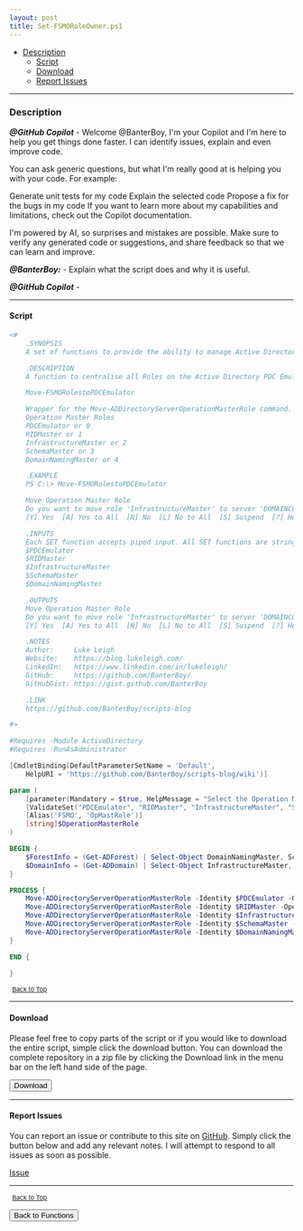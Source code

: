 ```yaml
---
layout: post
title: Set-FSMORoleOwner.ps1
---
```


- [Description](#description)
  - [Script](#script)
  - [Download](#download)
  - [Report Issues](#report-issues)

---

### Description

**_@GitHub Copilot_** - Welcome @BanterBoy, I'm your Copilot and I'm here to help you get things done faster. I can identify issues, explain and even improve code.

You can ask generic questions, but what I'm really good at is helping you with your code. For example:

Generate unit tests for my code
Explain the selected code
Propose a fix for the bugs in my code
If you want to learn more about my capabilities and limitations, check out the Copilot documentation.

I'm powered by AI, so surprises and mistakes are possible. Make sure to verify any generated code or suggestions, and share feedback so that we can learn and improve.

**_@BanterBoy:_** - Explain what the script does and why it is useful.

**_@GitHub Copilot_** -

---

#### Script

```powershell
<#
    .SYNOPSIS
    A set of functions to provide the ability to manage Active Directory FSMO Roles.

    .DESCRIPTION
    A function to centralise all Roles on the Active Directory PDC Emulator.

    Move-FSMORolestoPDCEmulator

    Wrapper for the Move-ADDirectoryServerOperationMasterRole command.
    Operation Master Roles
    PDCEmulator or 0
    RIDMaster or 1
    InfrastructureMaster or 2
    SchemaMaster or 3
    DomainNamingMaster or 4

    .EXAMPLE
    PS C:\> Move-FSMORolestoPDCEmulator

    Move Operation Master Role
    Do you want to move role 'InfrastructureMaster' to server 'DOMAINCONTROLLERNAME.example.com' ?
    [Y] Yes  [A] Yes to All  [N] No  [L] No to All  [S] Suspend  [?] Help (default is "Y"): Y

    .INPUTS
    Each SET function accepts piped input. All SET functions are strings.
    $PDCEmulator
    $RIDMaster
    $InfrastructureMaster
    $SchemaMaster
    $DomainNamingMaster

    .OUTPUTS
    Move Operation Master Role
    Do you want to move role 'InfrastructureMaster' to server 'DOMAINCONTROLLERNAME.example.com' ?
    [Y] Yes  [A] Yes to All  [N] No  [L] No to All  [S] Suspend  [?] Help (default is "Y"):

    .NOTES
    Author:     Luke Leigh
    Website:    https://blog.lukeleigh.com/
    LinkedIn:   https://www.linkedin.com/in/lukeleigh/
    GitHub:     https://github.com/BanterBoy/
    GitHubGist: https://gist.github.com/BanterBoy

    .LINK
    https://github.com/BanterBoy/scripts-blog

#>

#Requires -Module ActiveDirectory
#Requires -RunAsAdministrator

[CmdletBinding(DefaultParameterSetName = 'Default',
    HelpURI = 'https://github.com/BanterBoy/scripts-blog/wiki')]

param (
    [parameter(Mandatory = $true, HelpMessage = "Select the Operation Master Role that you want to move.")]
    [ValidateSet("PDCEmulator", "RIDMaster", "InfrastructureMaster", "SchemaMaster", "DomainNamingMaster")]
    [Alias('FSMO', 'OpMastRole')]
    [string]$OperationMasterRole
)

BEGIN {
    $ForestInfo = (Get-ADForest) | Select-Object DomainNamingMaster, SchemaMaster
    $DomainInfo = (Get-ADDomain) | Select-Object InfrastructureMaster, PDCEmulator, RIDMaster
}

PROCESS {
    Move-ADDirectoryServerOperationMasterRole -Identity $PDCEmulator -OperationMasterRole 0 -whatif
    Move-ADDirectoryServerOperationMasterRole -Identity $RIDMaster -OperationMasterRole 1 -whatif
    Move-ADDirectoryServerOperationMasterRole -Identity $InfrastructureMaster -OperationMasterRole 2 -whatif
    Move-ADDirectoryServerOperationMasterRole -Identity $SchemaMaster -OperationMasterRole 3 -whatif
    Move-ADDirectoryServerOperationMasterRole -Identity $DomainNamingMaster -OperationMasterRole 4 -whatif
}

END {

}
```

<span style="font-size:11px;"><a href="#"><i class="fas fa-caret-up" aria-hidden="true" style="color: white; margin-right:5px;"></i>Back to Top</a></span>

---

#### Download

Please feel free to copy parts of the script or if you would like to download the entire script, simple click the download button. You can download the complete repository in a zip file by clicking the Download link in the menu bar on the left hand side of the page.

<button class="btn" type="submit" onclick="window.open('/PowerShell/functions/activeDirectory/Set-FSMORoleOwner.ps1')">
    <i class="fa fa-cloud-download-alt">
    </i>
        Download
</button>

---

#### Report Issues

You can report an issue or contribute to this site on <a href="https://github.com/BanterBoy/scripts-blog/issues">GitHub</a>. Simply click the button below and add any relevant notes. I will attempt to respond to all issues as soon as possible.

<!-- Place this tag where you want the button to render. -->

<a class="github-button" href="https://github.com/BanterBoy/scripts-blog/issues/new?title=Set-FSMORoleOwner.ps1&body=There is a problem with this function. Please find details below." data-show-count="true" aria-label="Issue BanterBoy/scripts-blog on GitHub">Issue</a>

---

<span style="font-size:11px;"><a href="#"><i class="fas fa-caret-up" aria-hidden="true" style="color: white; margin-right:5px;"></i>Back to Top</a></span>

<a href="/menu/_pages/functions.html">
    <button class="btn">
        <i class='fas fa-reply'>
        </i>
            Back to Functions
    </button>
</a>

[1]: http://ecotrust-canada.github.io/markdown-toc
[2]: https://github.com/googlearchive/code-prettify
